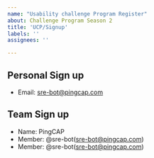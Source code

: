 ```yaml
---
name: "Usability challenge Program Register"
about: Challenge Program Season 2
title: 'UCP/Signup'
labels: ''
assignees: ''

---
```


<!--
  For personal sign up, please introduce yourself briefly and leave your email address for future contact.
  For team sign up, please introduce your team briefly, give a team name, list your team members and leave an email address for future contact.
  Choose one template and delete others.
  Up to three members in a team.
-->

## Personal Sign up

- Email: sre-bot@pingcap.com

## Team Sign up

- Name: PingCAP
- Member: @sre-bot(sre-bot@pingcap.com)
- Member: @sre-bot(sre-bot@pingcap.com)
